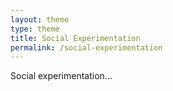 ```yaml
---
layout: theme
type: theme
title: Social Experimentation
permalink: /social-experimentation
---
```


Social experimentation...